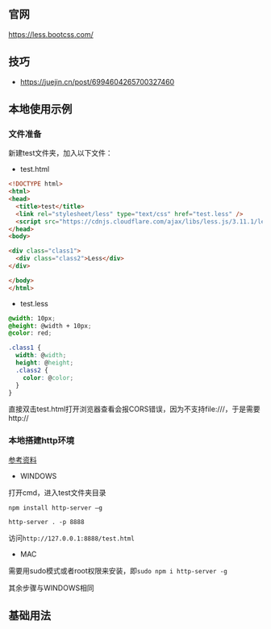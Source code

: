 ## 官网 ##
https://less.bootcss.com/

## 技巧
- https://juejin.cn/post/6994604265700327460

## 本地使用示例 ##
### 文件准备 ###
新建test文件夹，加入以下文件：

- test.html
```html
<!DOCTYPE html>
<html>
<head>
  <title>test</title>
  <link rel="stylesheet/less" type="text/css" href="test.less" />
  <script src="https://cdnjs.cloudflare.com/ajax/libs/less.js/3.11.1/less.min.js" data-env="development"></script>
</head>
<body>

<div class="class1">
  <div class="class2">Less</div>
</div>

</body>
</html>
```

- test.less
```css
@width: 10px;
@height: @width + 10px;
@color: red;

.class1 {
  width: @width;
  height: @height;
  .class2 {
    color: @color;
  }
}
```

直接双击test.html打开浏览器查看会报CORS错误，因为不支持file:///，于是需要http://

### 本地搭建http环境 ###
[参考资料](https://www.cnblogs.com/zhangxiaos/p/6290222.html)

- WINDOWS

打开cmd，进入test文件夹目录

`npm install http-server –g`

`http-server . -p 8888`

访问`http://127.0.0.1:8888/test.html`

- MAC

需要用sudo模式或者root权限来安装，即`sudo npm i http-server -g`

其余步骤与WINDOWS相同

## 基础用法

